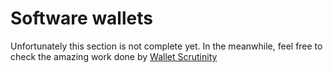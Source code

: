 # Software wallets
Unfortunately this section is not complete yet. In the meanwhile, feel free to check the amazing work done by [Wallet Scrutinity](https://walletscrutiny.com/)